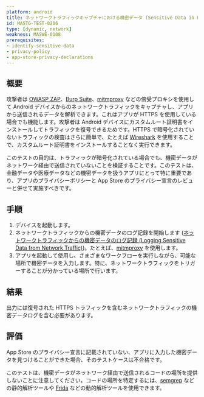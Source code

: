 ```yaml
---
platform: android
title: ネットワークトラフィックキャプチャにおける機密データ (Sensitive Data in Network Traffic Capture)
id: MASTG-TEST-0206
type: [dynamic, network]
weakness: MASWE-0108
prerequisites:
- identify-sensitive-data
- privacy-policy
- app-store-privacy-declarations
---
```


## 概要

攻撃者は [OWASP ZAP](../../../tools/network/MASTG-TOOL-0079.md)、[Burp Suite](../../../tools/network/MASTG-TOOL-0077.md)、[mitmproxy](../../../tools/network/MASTG-TOOL-0097.md) などの傍受プロキシを使用して Android デバイスからのネットワークトラフィックをキャプチャし、アプリから送信されるデータを解析できます。これはアプリが HTTPS を使用している場合でも機能します。攻撃者は Android デバイスにカスタムルート証明書をインストールしてトラフィックを復号できるためです。HTTPS で暗号化されていないトラフィックの検査はさらに簡単で、たとえば [Wireshark](../../../tools/network/MASTG-TOOL-0081.md) を使用することで、カスタムルート証明書をインストールすることなく実行できます。

このテストの目的は、トラフィックが暗号化されている場合でも、機密データがネットワーク経由で送信されていないことを検証することです。このテストは、金融データや医療データなどの機密データを扱うアプリにとって特に重要であり、アプリのプライバシーポリシーと App Store のプライバシー宣言のレビューと併せて実施すべきです。

## 手順

1. デバイスを起動します。
2. ネットワークトラフィックからの機密データのログ記録を開始します ([ネットワークトラフィックからの機密データのログ記録 (Logging Sensitive Data from Network Traffic)](../../../techniques/android/MASTG-TECH-0100.md))。たとえば、[mitmproxy](../../../tools/network/MASTG-TOOL-0097.md) を使用します。
3. アプリを起動して使用し、さまざまなワークフローを実行しながら、可能な場所で機密データを入力します。特に、ネットワークトラフィックをトリガーすることが分かっている場所で行います。

## 結果

出力には復号された HTTPS トラフィックを含むネットワークトラフィックの機密データログを含む必要があります。

## 評価

App Store のプライバシー宣言に記載されていない、アプリに入力した機密データを見つけることができた場合、そのテストケースは不合格です。

このテストは、機密データがネットワーク経由で送信されるコードの場所を提供しないことに注意してください。コードの場所を特定するには、[semgrep](../../../tools/generic/MASTG-TOOL-0110.md) などの静的解析ツールや [Frida](../../../tools/generic/MASTG-TOOL-0031.md) などの動的解析ツールを使用できます。
